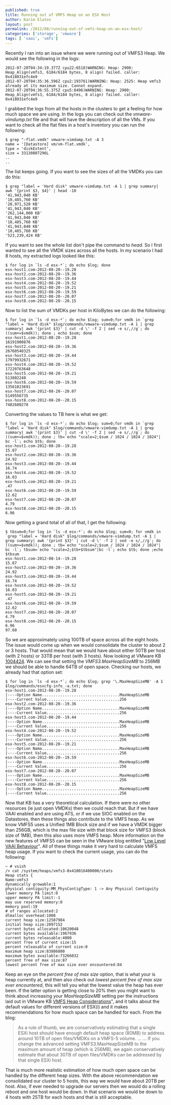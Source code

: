 ```yaml
---
published: true
title: Running out of VMFS Heap on an ESX Host
author: Karim Elatov
layout: post
permalink: /2012/08/running-out-of-vmfs-heap-on-an-esx-host/
categories: ['storage', 'vmware']
tags: [ 'vaai', 'vmfs']
---
```


Recently I ran into an issue where we were running out of VMFS3 Heap. We would see the following in the logs:


	2012-07-20T04:34:19.377Z cpu22:6518)WARNING: Heap: 2900: Heap_Align(vmfs3, 6184/6184 bytes, 8 align) failed. caller: 0x418031efc4e9
	2012-07-20T04:35:36.596Z cpu2:193761)WARNING: Heap: 2525: Heap vmfs3 already at its maximum size. Cannot expand.
	2012-07-20T04:36:55.375Z cpu5:8496)WARNING: Heap: 2900: Heap_Align(vmfs3, 6184/6184 bytes, 8 align) failed. caller: 0x418031efc4e9


I grabbed the logs from all the hosts in the clusters to get a feeling for how much space we are using. In the logs you can check out the *vmware-vimdump.txt* file and that will have the description of all the VMs. If you want to check all the flat files in a host's inventory you can run the following:


	$ grep "-flat.vmdk" vmware-vimdump.txt -A 3
	name = '[Datastore] vm/vm-flat.vmdk',
	type = 'diskExtent',
	size = 33130807296L
	..
	..


The list keeps going. If you want to see the sizes of all the VMDKs you can do this:


	$ grep "label = 'Hard disk" vmware-vimdump.txt -A 1 | grep summary| awk '{print $3, $4}' | head -10
	'41,943,040 KB'
	'10,485,760 KB'
	'20,971,520 KB'
	'41,943,040 KB'
	'262,144,000 KB'
	'41,943,040 KB'
	'10,485,760 KB'
	'41,943,040 KB'
	'10,485,760 KB'
	'523,239,424 KB'


If you want to see the whole list don't pipe the command to *head*. So I first wanted to see all the VMDK sizes across all the hosts. In my scenario I had 8 hosts, my extracted logs looked like this:


	$ for log in `ls -d esx-*`; do echo $log; done
	esx-host1.com-2012-08-20--19.28
	esx-host2.com-2012-08-20--19.36
	esx-host3.com-2012-08-20--19.44
	esx-host4.com-2012-08-20--19.52
	esx-host5.com-2012-08-20--19.21
	esx-host6.com-2012-08-20--19.59
	esx-host7.com-2012-08-20--20.07
	esx-host8.com-2012-08-20--20.15


Now to list the sum of VMDKs per host in KiloBytes we can do the following:


	$ for log in `ls -d esx-*`; do echo $log; sum=0;for vmdk in `grep "label = 'Hard disk" $log/commands/vmware-vimdump.txt -A 1 | grep summary| awk '{print $3}' | cut -d \' -f 2 | sed -e s/,//g`; do ((sum+=$vmdk)); done ; echo $sum; done
	esx-host1.com-2012-08-20--19.28
	16191900876
	esx-host2.com-2012-08-20--19.36
	26760540325
	esx-host3.com-2012-08-20--19.44
	17979932671
	esx-host4.com-2012-08-20--19.52
	17220763648
	esx-host5.com-2012-08-20--19.21
	513802240
	esx-host6.com-2012-08-20--19.59
	13561023691
	esx-host7.com-2012-08-20--20.07
	5149556735
	esx-host8.com-2012-08-20--20.15
	7482680278


Converting the values to TB here is what we get:


	$ for log in `ls -d esx-*`; do echo $log; sum=0;for vmdk in `grep "label = 'Hard disk" $log/commands/vmware-vimdump.txt -A 1 | grep summary| awk '{print $3}' | cut -d \' -f 2 | sed -e s/,//g`; do ((sum+=$vmdk)); done ; tb=`echo "scale=2;$sum / 1024 / 1024 / 1024"| bc -l`; echo $tb; done
	esx-host1.com-2012-08-20--19.28
	15.07
	esx-host2.com-2012-08-20--19.36
	24.92
	esx-host3.com-2012-08-20--19.44
	16.74
	esx-host4.com-2012-08-20--19.52
	16.03
	esx-host5.com-2012-08-20--19.21
	.47
	esx-host6.com-2012-08-20--19.59
	12.62
	esx-host7.com-2012-08-20--20.07
	4.79
	esx-host8.com-2012-08-20--20.15
	6.96


Now getting a grand total of all of that, I get the following:


	$ tbsum=0;for log in `ls -d esx-*`; do echo $log; sum=0; for vmdk in `grep "label = 'Hard disk" $log/commands/vmware-vimdump.txt -A 1 | grep summary| awk '{print $3}' | cut -d \' -f 2 | sed -e s/,//g`; do ((sum+=$vmdk)); done ; tb=`echo "scale=2;$sum / 1024 / 1024 / 1024"| bc -l`; tbsum=`echo "scale=2;$tb+$tbsum"|bc -l`; echo $tb; done ;echo $tbsum
	esx-host1.com-2012-08-14--19.28
	15.07
	esx-host2.com-2012-08-20--19.36
	24.92
	esx-host3.com-2012-08-20--19.44
	16.74
	esx-host4.com-2012-08-20--19.52
	16.03
	esx-host5.com-2012-08-20--19.21
	.47
	esx-host6.com-2012-08-20--19.59
	12.62
	esx-host7.com-2012-08-20--20.07
	4.79
	esx-host8.com-2012-08-20--20.15
	6.96
	97.60


So we are approximately using 100TB of space across all the eight hosts. The issue would come up when we would consolidate the cluster to about 2 or 3 hosts. That would mean that we would have about either 50TB per host (with 2 hosts) or 33TB per host (with 3 hosts). Now looking at VMware KB [1004424](http://kb.vmware.com/kb/1004424). We can see that setting the *VMFS3.MaxHeapSizeMB* to 256MB we should be able to handle 64TB of open space. Checking our hosts, we already had that option set:


	$ for log in `ls -d esx-*`; do echo $log; grep '\.MaxHeapSizeMB' -A 1 $log/commands/esxcfg-info_-a.txt; done
	esx-host1.com-2012-08-20--19.28
	|----Option Name..................................MaxHeapSizeMB
	|----Current Value................................256
	esx-host2.com-2012-08-20--19.36
	|----Option Name..................................MaxHeapSizeMB
	|----Current Value................................256
	esx-host3.com-2012-08-20--19.44
	|----Option Name..................................MaxHeapSizeMB
	|----Current Value................................256
	esx-host4.com-2012-08-20--19.52
	|----Option Name..................................MaxHeapSizeMB
	|----Current Value................................256
	esx-host5.com-2012-08-20--19.21
	|----Option Name..................................MaxHeapSizeMB
	|----Current Value................................256
	esx-host6.com-2012-08-20--19.59
	|----Option Name..................................MaxHeapSizeMB
	|----Current Value................................256
	esx-host7.com-2012-08-20--20.07
	|----Option Name..................................MaxHeapSizeMB
	|----Current Value................................256
	esx-host8.com-2012-08-20--20.15
	|----Option Name..................................MaxHeapSizeMB
	|----Current Value................................256


Now that KB has a very theoretical calculation. If there were no other resources (ie just open VMDKs) then we could reach that. But if we have VAAI enabled and are using ATS, or if we use SIOC enabled on the Datastores, then these things also contribute to the VMFS heap. As we know VMFS5 uses a Unified 1MB Block size and if we have a VMDK bigger than 256GB, which is the max file size with that block size for VMFS3 (block size of 1MB), then this also uses more VMFS heap. More information on the new features of VMFS5 can be seen in the VMware blog entitled "[Low Level VAAI Behaviour](https://blogs.vmware.com/vsphere/2011/07/new-vsphere-50-storage-features-part-1-vmfs-5.html)".
All of these things make it very hard to calculate VMFS heap usage. If you want to check the current usage, you can do the following:


	~ # vsish
	/> cat /system/heaps/vmfs3-0x410016400000/stats
	Heap stats {
	Name:vmfs3
	dynamically growable:1
	physical contiguity:MM_PhysContigType: 1 -> Any Physical Contiguity
	lower memory PA limit:0
	upper memory PA limit:-1
	may use reserved memory:0
	memory pool:19
	# of ranges allocated:2
	dlmalloc overhead:1008
	current heap size:12587984
	initial heap size:2097152
	current bytes allocated:10620048
	current bytes available:1967936
	current bytes releasable:4000
	percent free of current size:15
	percent releasable of current size:0
	maximum heap size:83886080
	maximum bytes available:73266032
	percent free of max size:87
	lowest percent free of max size ever encountered:84


Keep an eye on the *percent free of max size* option, that is what your is heap currently at, and then also check out *lowest percent free of max size ever encountered*, this will tell you what the lowest value the heap has ever been. If the latter option is getting close to 20% then you might want to think about increasing your *MaxHeapSizeMB* setting per the instructions laid out in VMware KB [VMFS Heap Considerations](http://kb.vmware.com/kb/1004424)", and it talks about the default values for different versions of ESX(i) and it makes recommendations for how much space can be handled for each. From the blog:

> As a rule of thumb, we are conservatively estimating that a single ESXi host should have enough default heap space (80MB) to address around 10TB of open files/VMDKs on a VMFS-5 volume.
> ...
> ...
> If you change the advanced setting VMFS3.MaxHeapSizeMB to the maximum amount of heap (which is 256MB), we again conservatively estimate that about 30TB of open files/VMDKs can be addressed by that single ESXi host.

That is much more realistic estimation of how much open space can be handled by the different heap sizes. With the above recommendation we consolidated our cluster to 5 hosts, this way we would have about 20TB per host. Also, if ever needed to upgrade our servers then we would do a rolling reboot and one host would be down. In that scenario we would be down to 4 hosts with 25TB for each hosts and that is still acceptable.

